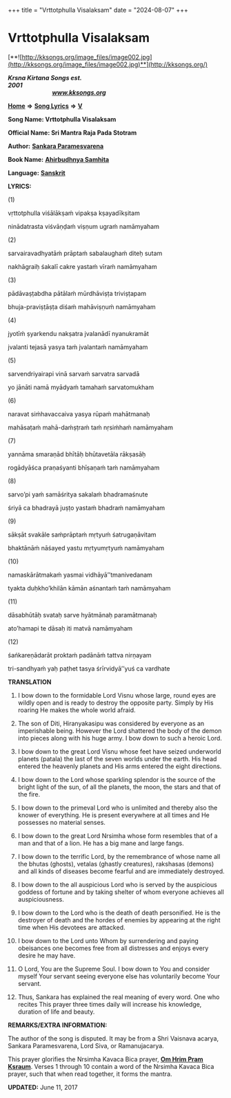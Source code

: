+++
title = "Vrttotphulla Visalaksam"
date = "2024-08-07"
+++

# Vrttotphulla Visalaksam
[**![http://kksongs.org/image_files/image002.jpg](http://kksongs.org/image_files/image002.jpg)**](http://kksongs.org/)

**_Krsna Kirtana Songs est. 2001_**                                                                                                                                                 **_www.kksongs.org_**

[**Home**](http://kksongs.org/) **⇒** [**Song Lyrics**](http://kksongs.org/lyrics.html) **⇒** [**V**](http://kksongs.org/songs/song_v.html)

**Song Name: Vrttotphulla Visalaksam**

**Official Name: Sri Mantra Raja Pada Stotram**

**Author:** [**Sankara Paramesvarena**](http://kksongs.org/authors/list/sankara_p.html)

**Book Name:** [**Ahirbudhnya Samhita**](http://kksongs.org/authors/literature/ahirbudhnyasamhita.html)

**Language:** [**Sanskrit**](http://kksongs.org/language/list/sanskrit.html)

**LYRICS:**

(1)

vṛttotphulla viśālākṣaḿ vipakṣa kṣayadīkṣitam

ninādatrasta viśvāṇḍaḿ viṣṇum ugraḿ namāmyaham

(2)

sarvairavadhyatāḿ prāptaḿ sabalaughaḿ diteḥ sutam

nakhāgraiḥ śakalī cakre yastaḿ vīraḿ namāmyaham

(3)

pādāvaṣṭabdha pātālaḿ mūrdhāviṣṭa triviṣṭapam

bhuja-praviṣṭāṣṭa diśaḿ mahāviṣṇuḿ namāmyaham

(4)

jyotīḿ ṣyarkendu nakṣatra jvalanādī nyanukramāt

jvalanti tejasā yasya taḿ jvalantaḿ namāmyaham

(5)

sarvendriyairapi vinā sarvaḿ sarvatra sarvadā

yo jānāti namā myādyaḿ tamahaḿ sarvatomukham

(6)

naravat siḿhavaccaiva yasya rūpaḿ mahātmanaḥ

mahāsaṭaḿ mahā-daḿṣṭraḿ taḿ nṛsiḿhaḿ namāmyaham

(7)

yannāma smaraṇād bhītāḥ bhūtavetāla rākṣasāḥ

rogādyāśca praṇaśyanti bhīṣaṇaḿ taḿ namāmyaham

(8)

sarvo’pi yaḿ samāśritya sakalaḿ bhadramaśnute

śriyā ca bhadrayā juṣṭo yastaḿ bhadraḿ namāmyaham

(9)

sākṣāt svakāle saḿprāptaḿ mṛtyuḿ śatrugaṇāvitam

bhaktānāḿ nāśayed yastu mṛtyumṛtyuḿ namāmyaham

(10)

namaskārātmakaḿ yasmai vidhāyā’’tmanivedanam

tyakta duḥkho’khilān kāmān aśnantaḿ taḿ namāmyaham

(11)

dāsabhūtāḥ svataḥ sarve hyātmānaḥ paramātmanaḥ

ato’hamapi te dāsaḥ iti matvā namāmyaham

(12)

śańkareṇādarāt proktaḿ padānāḿ tattva nirṇayam

tri-sandhyaḿ yaḥ paṭhet tasya śrīrvidyā’’yuś ca vardhate

**TRANSLATION**

1) I bow down to the formidable Lord Visnu whose large, round eyes are wildly open and is ready to destroy the opposite party. Simply by His roaring He makes the whole world afraid.

2) The son of Diti, Hiranyakasipu was considered by everyone as an imperishable being. However the Lord shattered the body of the demon into pieces along with his huge army. I bow down to such a heroic Lord.

3) I bow down to the great Lord Visnu whose feet have seized underworld planets (patala) the last of the seven worlds under the earth. His head entered the heavenly planets and His arms entered the eight directions.

4) I bow down to the Lord whose sparkling splendor is the source of the bright light of the sun, of all the planets, the moon, the stars and that of the fire.

5) I bow down to the primeval Lord who is unlimited and thereby also the knower of everything. He is present everywhere at all times and He possesses no material senses.

6) I bow down to the great Lord Nrsimha whose form resembles that of a man and that of a lion. He has a big mane and large fangs.

7) I bow down to the terrific Lord, by the remembrance of whose name all the bhutas (ghosts), vetalas (ghastly creatures), rakshasas (demons) and all kinds of diseases become fearful and are immediately destroyed.

8) I bow down to the all auspicious Lord who is served by the auspicious goddess of fortune and by taking shelter of whom everyone achieves all auspiciousness.

9) I bow down to the Lord who is the death of death personified. He is the destroyer of death and the hordes of enemies by appearing at the right time when His devotees are attacked.

10) I bow down to the Lord unto Whom by surrendering and paying obeisances one becomes free from all distresses and enjoys every desire he may have.

11) O Lord, You are the Supreme Soul. I bow down to You and consider myself Your servant seeing everyone else has voluntarily become Your servant.

12) Thus, Sankara has explained the real meaning of every word. One who recites This prayer three times daily will increase his knowledge, duration of life and beauty.

**REMARKS/EXTRA INFORMATION:**

The author of the song is disputed. It may be from a Shri Vaisnava acarya, Sankara Paramesvarena, Lord Siva, or Ramanujacarya.

This prayer glorifies the Nrsimha Kavaca Bica prayer, **[Om Hrim Pram Ksraum](http://kksongs.org/songs/o/omhrimpramksraum.html)**. Verses 1 through 10 contain a word of the Nrsimha Kavaca Bica prayer, such that when read together, it forms the mantra.

**UPDATED:** June 11, 2017